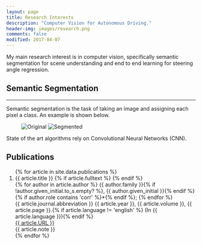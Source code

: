 ```yaml
---
layout: page
title: Research Interests
description: "Computer Vision for Autonomous Driving."
header-img: images/research.png
comments: false
modified: 2017-04-07
---
```


My main research interest is in computer vision, specifically semantic segmentation for scene understanding and end to end learning for steering angle regression.

## Semantic Segmentation
-----

Semantic segmentation is the task of taking an image and assigning each pixel a class. An example is shown below.

<figure>
	<img src="{{ site.url }}/images/research/" alt="Original">
	<img src="{{ site.url }}/images/research/" alt="Segmented">
</figure>

State of the art algorithms rely on Convolutional Neural Networks (CNN).

## Publications

<div class='panel-pub'>
<ol>
{% for article in site.data.publications %}
    <li>
    <div class="title">
    <span class="title">{{ article.title }}</span>
    {% if article.fulltext %}
        <a title="fulltext" href="{{ site.url }}/downloads/journal/{{ thesis.fulltext }}"><i class="fa fa-file-pdf-o"></i></a>
    {% endif %}
    </div>
    <div class='author'>
    {% for author in article.author %}
        <span class='{{ author.role }}'>{{ author.family }}{% if !author.given_initial.to_s.empty? %}, {{ author.given_initial }}{% endif %}{% if author.role contains 'corr' %}*{% endif %}; </span>
    {% endfor %}
    </div>
    <div class="pubinfo">
    <span class="source">{{ article.journal.abbreviation }} </span><span class="year">{{ article.year }}, </span><span class="volume">{{ article.volume }}, </span><span class="page">{{ article.page }}.</span>{% if article.language != 'english' %}<span class="language"> (In {{ article.language }})</span>{% endif %}
    </div>
    <div class="url">
        <a href="{{ article.URL }}">{{ article.URL }}</a>
    </div>
    <div class="note">
    	<span>{{ article.note }}</span>
    </div>
    </li>
{% endfor %}
</ol>
</div>